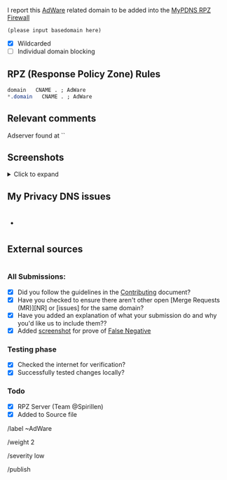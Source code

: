 I report this [AdWare](https://mypdns.org/MypDNS/support/-/wikis/Categories/Adware) related domain to be added into the [MyPDNS RPZ Firewall][mpdrf]

```
(please input basedomain here)
```

- [X] Wildcarded
- [ ] Individual domain blocking

## RPZ (Response Policy Zone) Rules

```css
domain   CNAME . ; AdWare
*.domain   CNAME . ; AdWare
```

## Relevant comments
Adserver found at ``

## Screenshots
<details><summary>Click to expand</summary>

![Screeshot]()

</details>


## My Privacy DNS issues
- #

## External sources
```

```

### All Submissions:
- [X] Did you follow the guidelines in the [Contributing](CONTRIBUTING.md)
	  document?
- [X] Have you checked to ensure there aren't other open
      [Merge Requests (MR)][NR] or [issues] for the
      same domain?
- [X] Have you added an explanation of what your submission do and why you'd
	  like us to include them??
- [X] Added [screenshot] for prove of [False Negative][FN]

### Testing phase
- [X] Checked the internet for verification?
- [X] Successfully tested changes locally?

### Todo
- [X] RPZ Server (Team \@Spirillen)
- [X] Added to Source file

[FN]: https://mypdns.org/MypDNS/support/-/wikis/False-Negative "About False Positive"
[hosts]: https://mypdns.org/mypdns/support/-/wikis/dns/DnsHosts "Hosts files a outdated blacklist format"
[issue]: https://mypdns.org/my-privacy-dns/matrix/-/issues "My Privacy DNS Domain records"
[mpdrf]: https://mypdns.org/my-privacy-dns/matrix/ "My Privacy DNS RPZ Firewall Filter"
[MR]: https://mypdns.org/my-privacy-dns/matrix/-/merge_requests "My Privacy DNS Merge Requests"
[Pi-hole]: https://mypdns.org/my-privacy-dns/matrix/-/blob/master/source/porn_filters/README.md#pi-hole "What is Pi-hole and it limitations"
[screenshot]: https://mypdns.org/MypDNS/support/-/wikis/Screenshot "What is a screenshot"

/label ~AdWare

/weight 2

/severity low

/publish
